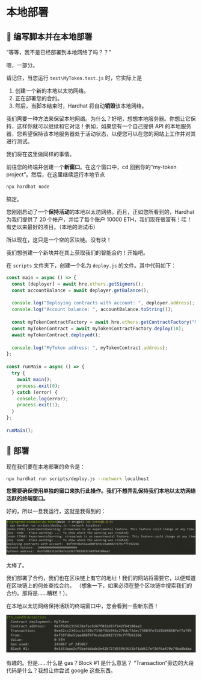 # 本地部署

## 👀 编写脚本并在本地部署

“等等，我不是已经部署到本地网络了吗？？”

嗯，一部分。

请记住，当您运行 `test\MyToken.test.js` 时，它实际上是

1. 创建一个新的本地以太坊网络。
2. 正在部署您的合约。
3. 然后，当脚本结束时，Hardhat 将自动**销毁**该本地网络。

我们需要一种方法来保留本地网络。为什么？好吧，想想本地服务器。你想让它保持，这样你就可以继续和它对话！例如，如果您有一个自己提供 API 的本地服务器，您希望保持该本地服务器处于活动状态，以便您可以在您的网站上工作并对其进行测试。

我们将在这里做同样的事情。

前往您的终端并创建一个**新窗口**。在这个窗口中，cd 回到你的“my-token project”。然后，在这里继续运行本地节点

```bash
npx hardhat node
```

搞定。

您刚刚启动了一个**保持活动**的本地以太坊网络。而且，正如您所看到的，Hardhat 为我们提供了 20 个帐户，并给了每个账户 10000 ETH，我们现在很富有！哇！有史以来最好的项目。（本地的测试币）

所以现在，这只是一个空的区块链。没有块！

我们想创建一个新块并在其上获取我们的智能合约！开始吧。

在 `scripts` 文件夹下，创建一个名为 `deploy.js` 的文件。其中代码如下：

```javascript
const main = async () => {
  const [deployer] = await hre.ethers.getSigners();
  const accountBalance = await deployer.getBalance();

  console.log("Deploying contracts with account: ", deployer.address);
  console.log("Account balance: ", accountBalance.toString());

  const myTokenContractFactory = await hre.ethers.getContractFactory("MyToken");
  const myTokenContract = await myTokenContractFactory.deploy(10);
  await myTokenContract.deployed();

  console.log("MyToken address: ", myTokenContract.address);
};

const runMain = async () => {
  try {
    await main();
    process.exit(0);
  } catch (error) {
    console.log(error);
    process.exit(1);
  }
};

runMain();
```

## 🎉 部署

现在我们要在本地部署的命令是：

```bash
npx hardhat run scripts/deploy.js --network localhost
```

**您需要确保使用单独的窗口来执行此操作。我们不想弄乱保持我们本地以太坊网络活跃的终端窗口。**

好的，所以一旦我运行，这就是我得到的：

![Deploy MyToken snapshot](https://raw.githubusercontent.com/Ed3Academy/blockchain-courses/main/Your_First_Token_DApp/images/deploy_MyToken_1_screenshot.png)

太棒了。

我们部署了合约，我们也在区块链上有它的地址！我们的网站将需要它，以便知道在区块链上的何处查找合约。 （想象一下，如果必须在整个区块链中搜索我们的合约。那将是......糟糕！）。

在本地以太坊网络保持活跃的终端窗口中，您会看到一些新东西！

![Deploy MyToken Chain log snapshot](https://raw.githubusercontent.com/Ed3Academy/blockchain-courses/main/Your_First_Token_DApp/images/deploy_1_chain_log_sceenshot.png)

有趣的。但是……什么是 gas？Block #1 是什么意思？ “Transaction”旁边的大段代码是什么？我想让你尝试 google 这些东西。
